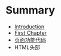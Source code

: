 # Summary

* [Introduction](README.md)
* [First Chapter](chapter1.md)
* [页面功能代码](ye_mian_gong_neng_dai_ma.md)
* HTML头部

